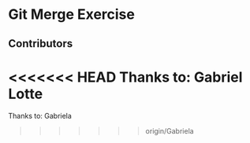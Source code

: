 # Git Merge Exercise

## Contributors

<<<<<<< HEAD
Thanks to: Gabriel Lotte
=======
Thanks to: Gabriela
>>>>>>> origin/Gabriela
